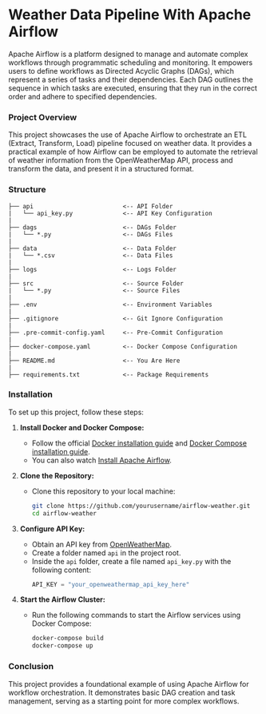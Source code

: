 # Weather Data Pipeline With Apache Airflow
Apache Airflow is a platform designed to manage and automate complex workflows through programmatic scheduling and monitoring. It empowers users to define workflows as Directed Acyclic Graphs (DAGs), which represent a series of tasks and their dependencies. Each DAG outlines the sequence in which tasks are executed, ensuring that they run in the correct order and adhere to specified dependencies.

### Project Overview
This project showcases the use of Apache Airflow to orchestrate an ETL (Extract, Transform, Load) pipeline focused on weather data. It provides a practical example of how Airflow can be employed to automate the retrieval of weather information from the OpenWeatherMap API, process and transform the data, and present it in a structured format.

### Structure
```
├── api                         <-- API Folder
|   └── api_key.py              <-- API Key Configuration
|
├── dags                        <-- DAGs Folder
|   └── *.py                    <-- DAGs Files
|
├── data                        <-- Data Folder
|   └── *.csv                   <-- Data Files
|
├── logs                        <-- Logs Folder
|
├── src                         <-- Source Folder
|   └── *.py                    <-- Source Files
|
├── .env                        <-- Environment Variables
|
├── .gitignore                  <-- Git Ignore Configuration
|
├── .pre-commit-config.yaml     <-- Pre-Commit Configuration
|
├── docker-compose.yaml         <-- Docker Compose Configuration
|
├── README.md                   <-- You Are Here
|
├── requirements.txt            <-- Package Requirements
```

### Installation
To set up this project, follow these steps:

1. **Install Docker and Docker Compose:**
   - Follow the official [Docker installation guide](https://docs.docker.com/get-docker/) and [Docker Compose installation guide](https://docs.docker.com/compose/install/).
   - You can also watch [Install Apache Airflow](https://www.youtube.com/watch?v=Fl64Y0p7rls).

2. **Clone the Repository:**
   - Clone this repository to your local machine:
     ```bash
     git clone https://github.com/yourusername/airflow-weather.git
     cd airflow-weather
     ```

3. **Configure API Key:**
   - Obtain an API key from [OpenWeatherMap](https://openweathermap.org/api).
   - Create a folder named `api` in the project root.
   - Inside the `api` folder, create a file named `api_key.py` with the following content:
     ```python
     API_KEY = "your_openweathermap_api_key_here"
     ```

4. **Start the Airflow Cluster:**
   - Run the following commands to start the Airflow services using Docker Compose:
     ```bash
     docker-compose build
     docker-compose up
     ```

### Conclusion
This project provides a foundational example of using Apache Airflow for workflow orchestration. It demonstrates basic DAG creation and task management, serving as a starting point for more complex workflows.
